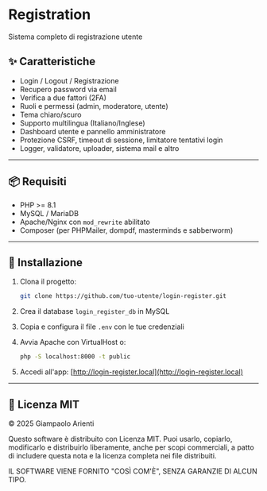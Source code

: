 # Registration

Sistema completo di registrazione utente

## ✨ Caratteristiche

- Login / Logout / Registrazione
- Recupero password via email
- Verifica a due fattori (2FA)
- Ruoli e permessi (admin, moderatore, utente)
- Tema chiaro/scuro
- Supporto multilingua (Italiano/Inglese)
- Dashboard utente e pannello amministratore
- Protezione CSRF, timeout di sessione, limitatore tentativi login
- Logger, validatore, uploader, sistema mail e altro

---

## 📦 Requisiti

- PHP >= 8.1
- MySQL / MariaDB
- Apache/Nginx con `mod_rewrite` abilitato
- Composer (per PHPMailer, dompdf, masterminds e sabberworm)

---

## 🚀 Installazione

1. Clona il progetto:
   ```bash
   git clone https://github.com/tuo-utente/login-register.git
   ```

2. Crea il database `login_register_db` in MySQL

3. Copia e configura il file `.env` con le tue credenziali

4. Avvia Apache con VirtualHost o:
   ```bash
   php -S localhost:8000 -t public
   ```

5. Accedi all'app: [http://login-register.local](http://login-register.local)

---

## 🧾 Licenza MIT

© 2025 Giampaolo Arienti

Questo software è distribuito con Licenza MIT. Puoi usarlo, copiarlo, modificarlo e distribuirlo liberamente, anche per scopi commerciali, a patto di includere questa nota e la licenza completa nei file distribuiti.

IL SOFTWARE VIENE FORNITO "COSÌ COM'È", SENZA GARANZIE DI ALCUN TIPO.
